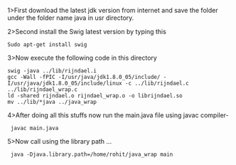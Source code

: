1>First download the latest jdk version from internet and save the folder under the folder name java in usr directory.

2>Second install the Swig latest version by typing this

<code>Sudo apt-get install swig</code>

3>Now execute the following code in this directory

	swig -java ../lib/rijndael.i
	gcc -Wall -fPIC -I/usr/java/jdk1.8.0_05/include/ -I/usr/java/jdk1.8.0_05/include/linux -c ../lib/rijndael.c ../lib/rijndael_wrap.c
	ld -shared rijndael.o rijndael_wrap.o -o librijndael.so
	mv ../lib/*java ../java_wrap
 
4>After doing all this stuffs now run the main.java file using javac compiler-

<code> javac main.java</code>

5>Now call using the library path ...

<code> java -Djava.library.path=/home/rohit/java_wrap main</code>


